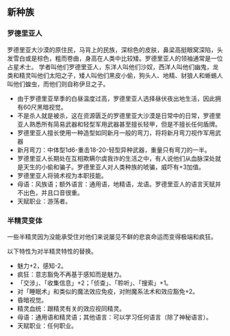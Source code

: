 ## 新种族
### 罗德里亚人
罗德里亚大沙漠的原住民，马背上的民族，深棕色的皮肤，鼻梁高挺眼窝深陷，头发雪白或是棕色，粗而卷曲，身高在人类中比较矮。罗德里亚人的领袖通常是一位占星术士。
学者叫他们罗德里亚人，东洋人叫他们沙奴，西洋人叫他们幽鬼，龙类和精灵叫他们太阳之子，矮人叫他们黑皮小偷，狗头人、地精、豺狼人和蜥蜴人叫他们蝗虫，而他们则自称伊旦之子。

- 由于罗德里亚旱季的白昼温度过高，罗德里亚人选择昼伏夜出地生活，因此拥有60尺黑暗视觉。
- 不是杀人就是被杀，这在资源匮乏的罗德里亚大沙漠是日常中的日常，罗德里亚人熟悉所有简易武器和轻型军用武器甚至擅长轻甲，但是不擅长任何盾牌。
- 罗德里亚人擅长使用一种造型如同新月一般的弯刀，将将新月弯刀视作军用武器
- 新月弯刀：中体型1d6-重击18-20-轻型异种武器，重量只有弯刀的一半。
- 罗德里亚人长期处在互相欺瞒尔虞我诈的生活之中，有人说他们从血脉深处就是天生的小偷和骗子。罗德里亚人对人类种族的唬骗，威吓有+3加值。
- 罗德里亚人将骑术视为本职技能。
- 母语：风族语；额外语言：通用语，地精语，龙语。罗德里亚人的语言天赋并不出色，并且口音很重。
- 天赋职业：游荡者。

### 半精灵变体
一些半精灵因为没能承受住对他们来说屡见不鲜的悲哀命运而变得极端和疯狂。

以下特性为对半精灵特性的替换。

- 魅力+2，感知-2。
- 疯狂：意志豁免不再基于感知而是魅力。
- 「交涉」、「收集信息」+2；「侦查」、「聆听」、「搜索」+1。
- 对「睡眠术」和类似的魔法效应免疫，对附魔系法术和效应豁免+2。
- 昏暗视觉。
- 精灵血统：跟精灵有关的效应视同精灵。
- 母语：通用语和精灵语；其他语言：可以学习任何语言（除了神秘语言）。
- 天赋职业：任何职业。

